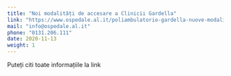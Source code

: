 ```yaml
---
title: "Noi modalități de accesare a Clinicii Gardella"
link: "https://www.ospedale.al.it/poliambulatorio-gardella-nuove-modalita-accesso/"
mail: "info@ospedale.al.it"
phone: "0131.206.111"
date: 2020-11-13
weight: 1
---
```


Puteți citi toate informațiile la link
